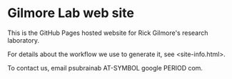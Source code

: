 # Gilmore Lab web site

This is the GitHub Pages hosted website for Rick Gilmore's research laboratory. 

For details about the workflow we use to generate it, see <site-info.html>.

To contact us, email psubrainab AT-SYMBOL google PERIOD com.
